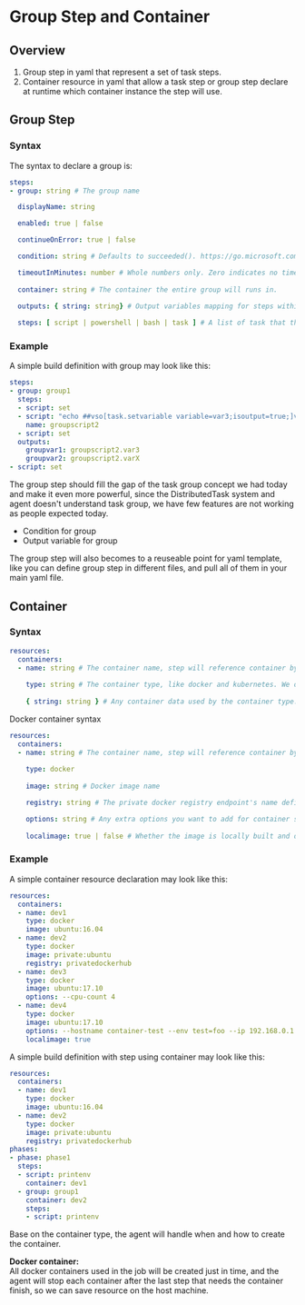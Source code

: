 
# Group Step and Container

## Overview

1. Group step in yaml that represent a set of task steps.
2. Container resource in yaml that allow a task step or group step declare at runtime which container instance the step will use.

## Group Step
### Syntax

The syntax to declare a group is:

```yaml
steps:
- group: string # The group name

  displayName: string

  enabled: true | false

  continueOnError: true | false

  condition: string # Defaults to succeeded(). https://go.microsoft.com/fwlink/?linkid=842996

  timeoutInMinutes: number # Whole numbers only. Zero indicates no timeout.
  
  container: string # The container the entire group will runs in.
  
  outputs: { string: string} # Output variables mapping for steps within the group, output variables from task in the group wouldn't flow automatically, declare is required. 

  steps: [ script | powershell | bash | task ] # A list of task that this group contains
```

### Example

A simple build definition with group may look like this:

```yml
steps:
- group: group1
  steps:
  - script: set
  - script: "echo ##vso[task.setvariable variable=var3;isoutput=true;]value3"
    name: groupscript2
  - script: set
  outputs: 
    groupvar1: groupscript2.var3
    groupvar2: groupscript2.varX
- script: set    
```

The group step should fill the gap of the task group concept we had today and make it even more powerful, since the DistributedTask system and agent doesn't understand task group, we have few features are not working as people expected today.
- Condition for group
- Output variable for group

The group step will also becomes to a reuseable point for yaml template, like you can define group step in different files, and pull all of them in your main yaml file.

## Container

### Syntax

```yaml
resources:
  containers:
  - name: string # The container name, step will reference container by name.
    
    type: string # The container type, like docker and kubernetes. We only support docker today.
    
    { string: string } # Any container data used by the container type.
```

Docker container syntax
```yaml
resources:
  containers:
  - name: string # The container name, step will reference container by name.    
    
    type: docker 
    
    image: string # Docker image name

    registry: string # The private docker registry endpoint's name defined in VSTS

    options: string # Any extra options you want to add for container startup.
    
    localimage: true | false # Whether the image is locally built and don't pull from docker registry
```

### Example

A simple container resource declaration may look like this:

```yaml
resources:
  containers:
  - name: dev1
    type: docker
    image: ubuntu:16.04
  - name: dev2
    type: docker
    image: private:ubuntu
    registry: privatedockerhub
  - name: dev3
    type: docker
    image: ubuntu:17.10
    options: --cpu-count 4
  - name: dev4
    type: docker
    image: ubuntu:17.10
    options: --hostname container-test --env test=foo --ip 192.168.0.1
    localimage: true
```

A simple build definition with step using container may look like this:

```yaml
resources:
  containers:
  - name: dev1
    type: docker
    image: ubuntu:16.04
  - name: dev2
    type: docker
    image: private:ubuntu
    registry: privatedockerhub
phases:
- phase: phase1
  steps:
  - script: printenv
    container: dev1
  - group: group1
    container: dev2  
    steps:
    - script: printenv
```

Base on the container type, the agent will handle when and how to create the container.  

**Docker container:**  
All docker containers used in the job will be created just in time, and the agent will stop each container after the last step that needs the container finish, so we can save resource on the host machine.
